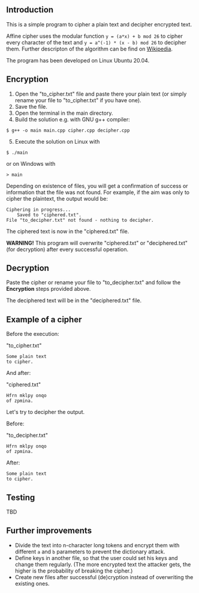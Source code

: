 ## Introduction
This is a simple program to cipher a plain text and decipher encrypted text.

Affine cipher uses the modular function ``y = (a*x) + b mod 26`` to cipher every character of the text and ``y = a^(-1) * (x - b) mod 26`` to decipher them. Further descripton of the algorithm can be find on [Wikipedia](https://en.wikipedia.org/wiki/Affine_cipher).

The program has been developed on Linux Ubuntu 20.04.

## Encryption

1. Open the "to_cipher.txt" file and paste there your plain text (or simply rename your file to "to_cipher.txt" if you have one).
2. Save the file.
3. Open the terminal in the main directory.
4. Build the solution e.g. with GNU g++ compiler:
```
$ g++ -o main main.cpp cipher.cpp decipher.cpp
```
5. Execute the solution on Linux with
```
$ ./main
```
or on Windows with
```
> main
```

Depending on existence of files, you will get a confirmation of success or information that the file was not found. For example, if the aim was only to cipher the plaintext, the output would be:
```
Ciphering in progress...
	Saved to "ciphered.txt".
File "to_decipher.txt" not found - nothing to decipher.
```

The ciphered text is now in the "ciphered.txt" file.

**WARNING!** This program will overwrite "ciphered.txt" or "deciphered.txt" (for decryption) after every successful operation.

## Decryption

Paste the cipher or rename your file to "to_decipher.txt" and follow the **Encryption** steps provided above.

The deciphered text will be in the "deciphered.txt" file.

## Example of a cipher

Before the execution:

"to_cipher.txt"
```
Some plain text
to cipher.
```

And after:

"ciphered.txt"
```
Hfrn mklpy onqo
of zpmina.
```

Let's try to decipher the output.

Before:

"to_decipher.txt"
```
Hfrn mklpy onqo
of zpmina.
```

After:
```
Some plain text
to cipher.
```

## Testing
TBD

## Further improvements
* Divide the text into n-character long tokens and encrypt them with different ``a`` and ``b`` parameters to prevent the dictionary attack.
* Define keys in another file, so that the user could set his keys and change them regularly. (The more encrypted text the attacker gets, the higher is the probability of breaking the cipher.)
* Create new files after successful (de)cryption instead of overwriting the existing ones.
